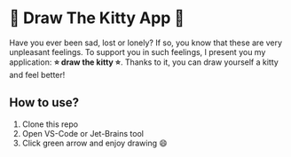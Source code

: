 # :star2: Draw The Kitty App :star2:

Have you ever been sad, lost or lonely? If so, you know that these are very unpleasant feelings. 
To support you in such feelings, I present you my application: **:star: draw the kitty :star:**. 
Thanks to it, you can draw yourself a kitty and feel better!

## How to use?
1. Clone this repo
2. Open VS-Code or Jet-Brains tool
3. Click green arrow and enjoy drawing :smile:
